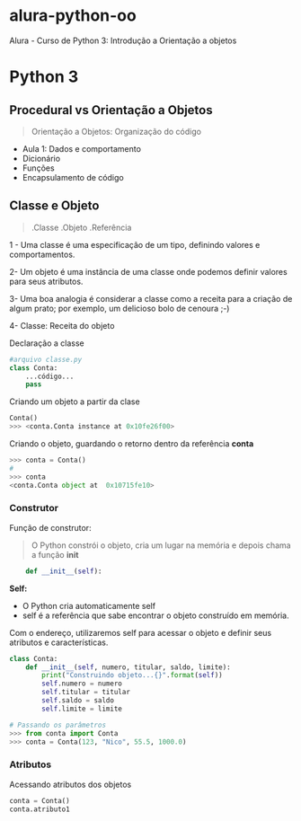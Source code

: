 # alura-python-oo
Alura - Curso de Python 3: Introdução a Orientação a objetos
# Python 3

## Procedural vs Orientação a Objetos
> Orientação a Objetos:
> Organização do código

- Aula 1: Dados e comportamento
- Dicionário 
- Funções 
- Encapsulamento de código

## Classe e Objeto
> .Classe
> .Objeto
> .Referência

1 - Uma classe é uma especificação de um tipo, definindo valores e comportamentos.

2- Um objeto é uma instância de uma classe onde podemos definir valores para seus atributos.

3- Uma boa analogia é considerar a classe como a receita para a criação de algum prato; por exemplo, um delicioso bolo de cenoura ;-)

4- Classe: Receita do objeto

Declaração a classe
```python
#arquivo classe.py
class Conta:
    ...código...
    pass 
````

Criando um objeto a partir da clase
```python
Conta()
>>> <conta.Conta instance at 0x10fe26f00>
```

Criando o objeto, guardando o retorno dentro da referência **conta**
```python
>>> conta = Conta()
# 
>>> conta
<conta.Conta object at  0x10715fe10>
```
### Construtor
Função de construtor:
> O Python constrói o objeto, cria um lugar na memória e depois chama a função __init__
```python
    def __init__(self):
```
**Self:** 
- O Python cria automaticamente self
- self é a referência que sabe encontrar o objeto construído em memória.

Com o endereço, utilizaremos self para acessar o objeto e definir seus atributos e características. 
```python
class Conta:
    def __init__(self, numero, titular, saldo, limite):
        print("Construindo objeto...{}".format(self))
        self.numero = numero
        self.titular = titular
        self.saldo = saldo
        self.limite = limite

# Passando os parâmetros    
>>> from conta import Conta
>>> conta = Conta(123, "Nico", 55.5, 1000.0)
```

### Atributos
Acessando atributos dos objetos
```python
conta = Conta()
conta.atributo1
```